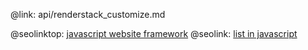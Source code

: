 @link: api/renderstack_customize.md

@seolinktop: [javascript website framework](https://webix.com)
@seolink: [list in javascript](https://webix.com/widget/list/)